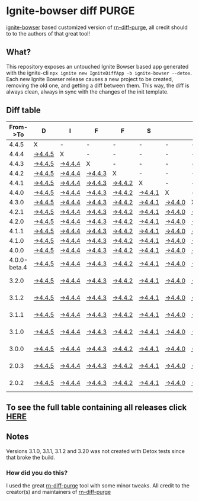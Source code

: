 # Ignite-bowser diff PURGE

[ignite-bowser](https://github.com/infinitered/ignite-bowser) based customized version of [rn-diff-purge](https://github.com/react-native-community/rn-diff-purge/), all credit should to to the authors of that great tool!

## What?

This repository exposes an untouched Ignite Bowser based app generated with the ignite-cli
`npx ignite new IgniteDiffApp -b ignite-bowser --detox`. Each new Ignite Bowser release causes a new project to be created, removing the old one, and getting a diff between them. This way, the diff is always clean, always in sync with the changes of the init template.

## Diff table

| From->To     | D                                                                                                  | I                                                                                                  | F                                                                                                  | F                                                                                                  | S                                                                                                  |                                                                                                    | =                                                                                                  | =                                                                                                  |                                                                                                    | F                                                                                                  | U                                                                                                  | N                                                                                                  |                                                                                                           |                                                                                             |                                                                                             |                                                                                             |                                                                                             |                                                                                             |                                                                                             |     |
| ------------ | -------------------------------------------------------------------------------------------------- | -------------------------------------------------------------------------------------------------- | -------------------------------------------------------------------------------------------------- | -------------------------------------------------------------------------------------------------- | -------------------------------------------------------------------------------------------------- | -------------------------------------------------------------------------------------------------- | -------------------------------------------------------------------------------------------------- | -------------------------------------------------------------------------------------------------- | -------------------------------------------------------------------------------------------------- | -------------------------------------------------------------------------------------------------- | -------------------------------------------------------------------------------------------------- | -------------------------------------------------------------------------------------------------- | --------------------------------------------------------------------------------------------------------- | ------------------------------------------------------------------------------------------- | ------------------------------------------------------------------------------------------- | ------------------------------------------------------------------------------------------- | ------------------------------------------------------------------------------------------- | ------------------------------------------------------------------------------------------- | ------------------------------------------------------------------------------------------- | --- |
| 4.4.5        | X                                                                                                  | -                                                                                                  | -                                                                                                  | -                                                                                                  | -                                                                                                  | -                                                                                                  | -                                                                                                  | -                                                                                                  | -                                                                                                  | -                                                                                                  | -                                                                                                  | -                                                                                                  | -                                                                                                         | -                                                                                           | -                                                                                           | -                                                                                           | -                                                                                           | -                                                                                           | -                                                                                           | -   |
| 4.4.4        | [->4.4.5](https://github.com/nirre7/ignite-diff-purge/compare/release/4.4.4..release/4.4.5)        | X                                                                                                  | -                                                                                                  | -                                                                                                  | -                                                                                                  | -                                                                                                  | -                                                                                                  | -                                                                                                  | -                                                                                                  | -                                                                                                  | -                                                                                                  | -                                                                                                  | -                                                                                                         | -                                                                                           | -                                                                                           | -                                                                                           | -                                                                                           | -                                                                                           | -                                                                                           | -   |
| 4.4.3        | [->4.4.5](https://github.com/nirre7/ignite-diff-purge/compare/release/4.4.3..release/4.4.5)        | [->4.4.4](https://github.com/nirre7/ignite-diff-purge/compare/release/4.4.3..release/4.4.4)        | X                                                                                                  | -                                                                                                  | -                                                                                                  | -                                                                                                  | -                                                                                                  | -                                                                                                  | -                                                                                                  | -                                                                                                  | -                                                                                                  | -                                                                                                  | -                                                                                                         | -                                                                                           | -                                                                                           | -                                                                                           | -                                                                                           | -                                                                                           | -                                                                                           | -   |
| 4.4.2        | [->4.4.5](https://github.com/nirre7/ignite-diff-purge/compare/release/4.4.2..release/4.4.5)        | [->4.4.4](https://github.com/nirre7/ignite-diff-purge/compare/release/4.4.2..release/4.4.4)        | [->4.4.3](https://github.com/nirre7/ignite-diff-purge/compare/release/4.4.2..release/4.4.3)        | X                                                                                                  | -                                                                                                  | -                                                                                                  | -                                                                                                  | -                                                                                                  | -                                                                                                  | -                                                                                                  | -                                                                                                  | -                                                                                                  | -                                                                                                         | -                                                                                           | -                                                                                           | -                                                                                           | -                                                                                           | -                                                                                           | -                                                                                           | -   |
| 4.4.1        | [->4.4.5](https://github.com/nirre7/ignite-diff-purge/compare/release/4.4.1..release/4.4.5)        | [->4.4.4](https://github.com/nirre7/ignite-diff-purge/compare/release/4.4.1..release/4.4.4)        | [->4.4.3](https://github.com/nirre7/ignite-diff-purge/compare/release/4.4.1..release/4.4.3)        | [->4.4.2](https://github.com/nirre7/ignite-diff-purge/compare/release/4.4.1..release/4.4.2)        | X                                                                                                  | -                                                                                                  | -                                                                                                  | -                                                                                                  | -                                                                                                  | -                                                                                                  | -                                                                                                  | -                                                                                                  | -                                                                                                         | -                                                                                           | -                                                                                           | -                                                                                           | -                                                                                           | -                                                                                           | -                                                                                           | -   |
| 4.4.0        | [->4.4.5](https://github.com/nirre7/ignite-diff-purge/compare/release/4.4.0..release/4.4.5)        | [->4.4.4](https://github.com/nirre7/ignite-diff-purge/compare/release/4.4.0..release/4.4.4)        | [->4.4.3](https://github.com/nirre7/ignite-diff-purge/compare/release/4.4.0..release/4.4.3)        | [->4.4.2](https://github.com/nirre7/ignite-diff-purge/compare/release/4.4.0..release/4.4.2)        | [->4.4.1](https://github.com/nirre7/ignite-diff-purge/compare/release/4.4.0..release/4.4.1)        | X                                                                                                  | -                                                                                                  | -                                                                                                  | -                                                                                                  | -                                                                                                  | -                                                                                                  | -                                                                                                  | -                                                                                                         | -                                                                                           | -                                                                                           | -                                                                                           | -                                                                                           | -                                                                                           | -                                                                                           | -   |
| 4.3.0        | [->4.4.5](https://github.com/nirre7/ignite-diff-purge/compare/release/4.3.0..release/4.4.5)        | [->4.4.4](https://github.com/nirre7/ignite-diff-purge/compare/release/4.3.0..release/4.4.4)        | [->4.4.3](https://github.com/nirre7/ignite-diff-purge/compare/release/4.3.0..release/4.4.3)        | [->4.4.2](https://github.com/nirre7/ignite-diff-purge/compare/release/4.3.0..release/4.4.2)        | [->4.4.1](https://github.com/nirre7/ignite-diff-purge/compare/release/4.3.0..release/4.4.1)        | [->4.4.0](https://github.com/nirre7/ignite-diff-purge/compare/release/4.3.0..release/4.4.0)        | X                                                                                                  | -                                                                                                  | -                                                                                                  | -                                                                                                  | -                                                                                                  | -                                                                                                  | -                                                                                                         | -                                                                                           | -                                                                                           | -                                                                                           | -                                                                                           | -                                                                                           | -                                                                                           | -   |
| 4.2.1        | [->4.4.5](https://github.com/nirre7/ignite-diff-purge/compare/release/4.2.1..release/4.4.5)        | [->4.4.4](https://github.com/nirre7/ignite-diff-purge/compare/release/4.2.1..release/4.4.4)        | [->4.4.3](https://github.com/nirre7/ignite-diff-purge/compare/release/4.2.1..release/4.4.3)        | [->4.4.2](https://github.com/nirre7/ignite-diff-purge/compare/release/4.2.1..release/4.4.2)        | [->4.4.1](https://github.com/nirre7/ignite-diff-purge/compare/release/4.2.1..release/4.4.1)        | [->4.4.0](https://github.com/nirre7/ignite-diff-purge/compare/release/4.2.1..release/4.4.0)        | [->4.3.0](https://github.com/nirre7/ignite-diff-purge/compare/release/4.2.1..release/4.3.0)        | X                                                                                                  | -                                                                                                  | -                                                                                                  | -                                                                                                  | -                                                                                                  | -                                                                                                         | -                                                                                           | -                                                                                           | -                                                                                           | -                                                                                           | -                                                                                           | -                                                                                           | -   |
| 4.2.0        | [->4.4.5](https://github.com/nirre7/ignite-diff-purge/compare/release/4.2.0..release/4.4.5)        | [->4.4.4](https://github.com/nirre7/ignite-diff-purge/compare/release/4.2.0..release/4.4.4)        | [->4.4.3](https://github.com/nirre7/ignite-diff-purge/compare/release/4.2.0..release/4.4.3)        | [->4.4.2](https://github.com/nirre7/ignite-diff-purge/compare/release/4.2.0..release/4.4.2)        | [->4.4.1](https://github.com/nirre7/ignite-diff-purge/compare/release/4.2.0..release/4.4.1)        | [->4.4.0](https://github.com/nirre7/ignite-diff-purge/compare/release/4.2.0..release/4.4.0)        | [->4.3.0](https://github.com/nirre7/ignite-diff-purge/compare/release/4.2.0..release/4.3.0)        | [->4.2.1](https://github.com/nirre7/ignite-diff-purge/compare/release/4.2.0..release/4.2.1)        | X                                                                                                  | -                                                                                                  | -                                                                                                  | -                                                                                                  | -                                                                                                         | -                                                                                           | -                                                                                           | -                                                                                           | -                                                                                           | -                                                                                           | -                                                                                           | -   |
| 4.1.1        | [->4.4.5](https://github.com/nirre7/ignite-diff-purge/compare/release/4.1.1..release/4.4.5)        | [->4.4.4](https://github.com/nirre7/ignite-diff-purge/compare/release/4.1.1..release/4.4.4)        | [->4.4.3](https://github.com/nirre7/ignite-diff-purge/compare/release/4.1.1..release/4.4.3)        | [->4.4.2](https://github.com/nirre7/ignite-diff-purge/compare/release/4.1.1..release/4.4.2)        | [->4.4.1](https://github.com/nirre7/ignite-diff-purge/compare/release/4.1.1..release/4.4.1)        | [->4.4.0](https://github.com/nirre7/ignite-diff-purge/compare/release/4.1.1..release/4.4.0)        | [->4.3.0](https://github.com/nirre7/ignite-diff-purge/compare/release/4.1.1..release/4.3.0)        | [->4.2.1](https://github.com/nirre7/ignite-diff-purge/compare/release/4.1.1..release/4.2.1)        | [->4.2.0](https://github.com/nirre7/ignite-diff-purge/compare/release/4.1.1..release/4.2.0)        | X                                                                                                  | -                                                                                                  | -                                                                                                  | -                                                                                                         | -                                                                                           | -                                                                                           | -                                                                                           | -                                                                                           | -                                                                                           | -                                                                                           | -   |
| 4.1.0        | [->4.4.5](https://github.com/nirre7/ignite-diff-purge/compare/release/4.1.0..release/4.4.5)        | [->4.4.4](https://github.com/nirre7/ignite-diff-purge/compare/release/4.1.0..release/4.4.4)        | [->4.4.3](https://github.com/nirre7/ignite-diff-purge/compare/release/4.1.0..release/4.4.3)        | [->4.4.2](https://github.com/nirre7/ignite-diff-purge/compare/release/4.1.0..release/4.4.2)        | [->4.4.1](https://github.com/nirre7/ignite-diff-purge/compare/release/4.1.0..release/4.4.1)        | [->4.4.0](https://github.com/nirre7/ignite-diff-purge/compare/release/4.1.0..release/4.4.0)        | [->4.3.0](https://github.com/nirre7/ignite-diff-purge/compare/release/4.1.0..release/4.3.0)        | [->4.2.1](https://github.com/nirre7/ignite-diff-purge/compare/release/4.1.0..release/4.2.1)        | [->4.2.0](https://github.com/nirre7/ignite-diff-purge/compare/release/4.1.0..release/4.2.0)        | [->4.1.1](https://github.com/nirre7/ignite-diff-purge/compare/release/4.1.0..release/4.1.1)        | X                                                                                                  | -                                                                                                  | -                                                                                                         | -                                                                                           | -                                                                                           | -                                                                                           | -                                                                                           | -                                                                                           | -                                                                                           | -   |
| 4.0.0        | [->4.4.5](https://github.com/nirre7/ignite-diff-purge/compare/release/4.0.0..release/4.4.5)        | [->4.4.4](https://github.com/nirre7/ignite-diff-purge/compare/release/4.0.0..release/4.4.4)        | [->4.4.3](https://github.com/nirre7/ignite-diff-purge/compare/release/4.0.0..release/4.4.3)        | [->4.4.2](https://github.com/nirre7/ignite-diff-purge/compare/release/4.0.0..release/4.4.2)        | [->4.4.1](https://github.com/nirre7/ignite-diff-purge/compare/release/4.0.0..release/4.4.1)        | [->4.4.0](https://github.com/nirre7/ignite-diff-purge/compare/release/4.0.0..release/4.4.0)        | [->4.3.0](https://github.com/nirre7/ignite-diff-purge/compare/release/4.0.0..release/4.3.0)        | [->4.2.1](https://github.com/nirre7/ignite-diff-purge/compare/release/4.0.0..release/4.2.1)        | [->4.2.0](https://github.com/nirre7/ignite-diff-purge/compare/release/4.0.0..release/4.2.0)        | [->4.1.1](https://github.com/nirre7/ignite-diff-purge/compare/release/4.0.0..release/4.1.1)        | [->4.1.0](https://github.com/nirre7/ignite-diff-purge/compare/release/4.0.0..release/4.1.0)        | X                                                                                                  | -                                                                                                         | -                                                                                           | -                                                                                           | -                                                                                           | -                                                                                           | -                                                                                           | -                                                                                           | -   |
| 4.0.0-beta.4 | [->4.4.5](https://github.com/nirre7/ignite-diff-purge/compare/release/4.0.0-beta.4..release/4.4.5) | [->4.4.4](https://github.com/nirre7/ignite-diff-purge/compare/release/4.0.0-beta.4..release/4.4.4) | [->4.4.3](https://github.com/nirre7/ignite-diff-purge/compare/release/4.0.0-beta.4..release/4.4.3) | [->4.4.2](https://github.com/nirre7/ignite-diff-purge/compare/release/4.0.0-beta.4..release/4.4.2) | [->4.4.1](https://github.com/nirre7/ignite-diff-purge/compare/release/4.0.0-beta.4..release/4.4.1) | [->4.4.0](https://github.com/nirre7/ignite-diff-purge/compare/release/4.0.0-beta.4..release/4.4.0) | [->4.3.0](https://github.com/nirre7/ignite-diff-purge/compare/release/4.0.0-beta.4..release/4.3.0) | [->4.2.1](https://github.com/nirre7/ignite-diff-purge/compare/release/4.0.0-beta.4..release/4.2.1) | [->4.2.0](https://github.com/nirre7/ignite-diff-purge/compare/release/4.0.0-beta.4..release/4.2.0) | [->4.1.1](https://github.com/nirre7/ignite-diff-purge/compare/release/4.0.0-beta.4..release/4.1.1) | [->4.1.0](https://github.com/nirre7/ignite-diff-purge/compare/release/4.0.0-beta.4..release/4.1.0) | [->4.0.0](https://github.com/nirre7/ignite-diff-purge/compare/release/4.0.0-beta.4..release/4.0.0) | X                                                                                                         | -                                                                                           | -                                                                                           | -                                                                                           | -                                                                                           | -                                                                                           | -                                                                                           | -   |
| 3.2.0        | [->4.4.5](https://github.com/nirre7/ignite-diff-purge/compare/release/3.2.0..release/4.4.5)        | [->4.4.4](https://github.com/nirre7/ignite-diff-purge/compare/release/3.2.0..release/4.4.4)        | [->4.4.3](https://github.com/nirre7/ignite-diff-purge/compare/release/3.2.0..release/4.4.3)        | [->4.4.2](https://github.com/nirre7/ignite-diff-purge/compare/release/3.2.0..release/4.4.2)        | [->4.4.1](https://github.com/nirre7/ignite-diff-purge/compare/release/3.2.0..release/4.4.1)        | [->4.4.0](https://github.com/nirre7/ignite-diff-purge/compare/release/3.2.0..release/4.4.0)        | [->4.3.0](https://github.com/nirre7/ignite-diff-purge/compare/release/3.2.0..release/4.3.0)        | [->4.2.1](https://github.com/nirre7/ignite-diff-purge/compare/release/3.2.0..release/4.2.1)        | [->4.2.0](https://github.com/nirre7/ignite-diff-purge/compare/release/3.2.0..release/4.2.0)        | [->4.1.1](https://github.com/nirre7/ignite-diff-purge/compare/release/3.2.0..release/4.1.1)        | [->4.1.0](https://github.com/nirre7/ignite-diff-purge/compare/release/3.2.0..release/4.1.0)        | [->4.0.0](https://github.com/nirre7/ignite-diff-purge/compare/release/3.2.0..release/4.0.0)        | [->4.0.0-beta.4](https://github.com/nirre7/ignite-diff-purge/compare/release/3.2.0..release/4.0.0-beta.4) | X                                                                                           | -                                                                                           | -                                                                                           | -                                                                                           | -                                                                                           | -                                                                                           | -   |
| 3.1.2        | [->4.4.5](https://github.com/nirre7/ignite-diff-purge/compare/release/3.1.2..release/4.4.5)        | [->4.4.4](https://github.com/nirre7/ignite-diff-purge/compare/release/3.1.2..release/4.4.4)        | [->4.4.3](https://github.com/nirre7/ignite-diff-purge/compare/release/3.1.2..release/4.4.3)        | [->4.4.2](https://github.com/nirre7/ignite-diff-purge/compare/release/3.1.2..release/4.4.2)        | [->4.4.1](https://github.com/nirre7/ignite-diff-purge/compare/release/3.1.2..release/4.4.1)        | [->4.4.0](https://github.com/nirre7/ignite-diff-purge/compare/release/3.1.2..release/4.4.0)        | [->4.3.0](https://github.com/nirre7/ignite-diff-purge/compare/release/3.1.2..release/4.3.0)        | [->4.2.1](https://github.com/nirre7/ignite-diff-purge/compare/release/3.1.2..release/4.2.1)        | [->4.2.0](https://github.com/nirre7/ignite-diff-purge/compare/release/3.1.2..release/4.2.0)        | [->4.1.1](https://github.com/nirre7/ignite-diff-purge/compare/release/3.1.2..release/4.1.1)        | [->4.1.0](https://github.com/nirre7/ignite-diff-purge/compare/release/3.1.2..release/4.1.0)        | [->4.0.0](https://github.com/nirre7/ignite-diff-purge/compare/release/3.1.2..release/4.0.0)        | [->4.0.0-beta.4](https://github.com/nirre7/ignite-diff-purge/compare/release/3.1.2..release/4.0.0-beta.4) | [->3.2.0](https://github.com/nirre7/ignite-diff-purge/compare/release/3.1.2..release/3.2.0) | X                                                                                           | -                                                                                           | -                                                                                           | -                                                                                           | -                                                                                           | -   |
| 3.1.1        | [->4.4.5](https://github.com/nirre7/ignite-diff-purge/compare/release/3.1.1..release/4.4.5)        | [->4.4.4](https://github.com/nirre7/ignite-diff-purge/compare/release/3.1.1..release/4.4.4)        | [->4.4.3](https://github.com/nirre7/ignite-diff-purge/compare/release/3.1.1..release/4.4.3)        | [->4.4.2](https://github.com/nirre7/ignite-diff-purge/compare/release/3.1.1..release/4.4.2)        | [->4.4.1](https://github.com/nirre7/ignite-diff-purge/compare/release/3.1.1..release/4.4.1)        | [->4.4.0](https://github.com/nirre7/ignite-diff-purge/compare/release/3.1.1..release/4.4.0)        | [->4.3.0](https://github.com/nirre7/ignite-diff-purge/compare/release/3.1.1..release/4.3.0)        | [->4.2.1](https://github.com/nirre7/ignite-diff-purge/compare/release/3.1.1..release/4.2.1)        | [->4.2.0](https://github.com/nirre7/ignite-diff-purge/compare/release/3.1.1..release/4.2.0)        | [->4.1.1](https://github.com/nirre7/ignite-diff-purge/compare/release/3.1.1..release/4.1.1)        | [->4.1.0](https://github.com/nirre7/ignite-diff-purge/compare/release/3.1.1..release/4.1.0)        | [->4.0.0](https://github.com/nirre7/ignite-diff-purge/compare/release/3.1.1..release/4.0.0)        | [->4.0.0-beta.4](https://github.com/nirre7/ignite-diff-purge/compare/release/3.1.1..release/4.0.0-beta.4) | [->3.2.0](https://github.com/nirre7/ignite-diff-purge/compare/release/3.1.1..release/3.2.0) | [->3.1.2](https://github.com/nirre7/ignite-diff-purge/compare/release/3.1.1..release/3.1.2) | X                                                                                           | -                                                                                           | -                                                                                           | -                                                                                           | -   |
| 3.1.0        | [->4.4.5](https://github.com/nirre7/ignite-diff-purge/compare/release/3.1.0..release/4.4.5)        | [->4.4.4](https://github.com/nirre7/ignite-diff-purge/compare/release/3.1.0..release/4.4.4)        | [->4.4.3](https://github.com/nirre7/ignite-diff-purge/compare/release/3.1.0..release/4.4.3)        | [->4.4.2](https://github.com/nirre7/ignite-diff-purge/compare/release/3.1.0..release/4.4.2)        | [->4.4.1](https://github.com/nirre7/ignite-diff-purge/compare/release/3.1.0..release/4.4.1)        | [->4.4.0](https://github.com/nirre7/ignite-diff-purge/compare/release/3.1.0..release/4.4.0)        | [->4.3.0](https://github.com/nirre7/ignite-diff-purge/compare/release/3.1.0..release/4.3.0)        | [->4.2.1](https://github.com/nirre7/ignite-diff-purge/compare/release/3.1.0..release/4.2.1)        | [->4.2.0](https://github.com/nirre7/ignite-diff-purge/compare/release/3.1.0..release/4.2.0)        | [->4.1.1](https://github.com/nirre7/ignite-diff-purge/compare/release/3.1.0..release/4.1.1)        | [->4.1.0](https://github.com/nirre7/ignite-diff-purge/compare/release/3.1.0..release/4.1.0)        | [->4.0.0](https://github.com/nirre7/ignite-diff-purge/compare/release/3.1.0..release/4.0.0)        | [->4.0.0-beta.4](https://github.com/nirre7/ignite-diff-purge/compare/release/3.1.0..release/4.0.0-beta.4) | [->3.2.0](https://github.com/nirre7/ignite-diff-purge/compare/release/3.1.0..release/3.2.0) | [->3.1.2](https://github.com/nirre7/ignite-diff-purge/compare/release/3.1.0..release/3.1.2) | [->3.1.1](https://github.com/nirre7/ignite-diff-purge/compare/release/3.1.0..release/3.1.1) | X                                                                                           | -                                                                                           | -                                                                                           | -   |
| 3.0.0        | [->4.4.5](https://github.com/nirre7/ignite-diff-purge/compare/release/3.0.0..release/4.4.5)        | [->4.4.4](https://github.com/nirre7/ignite-diff-purge/compare/release/3.0.0..release/4.4.4)        | [->4.4.3](https://github.com/nirre7/ignite-diff-purge/compare/release/3.0.0..release/4.4.3)        | [->4.4.2](https://github.com/nirre7/ignite-diff-purge/compare/release/3.0.0..release/4.4.2)        | [->4.4.1](https://github.com/nirre7/ignite-diff-purge/compare/release/3.0.0..release/4.4.1)        | [->4.4.0](https://github.com/nirre7/ignite-diff-purge/compare/release/3.0.0..release/4.4.0)        | [->4.3.0](https://github.com/nirre7/ignite-diff-purge/compare/release/3.0.0..release/4.3.0)        | [->4.2.1](https://github.com/nirre7/ignite-diff-purge/compare/release/3.0.0..release/4.2.1)        | [->4.2.0](https://github.com/nirre7/ignite-diff-purge/compare/release/3.0.0..release/4.2.0)        | [->4.1.1](https://github.com/nirre7/ignite-diff-purge/compare/release/3.0.0..release/4.1.1)        | [->4.1.0](https://github.com/nirre7/ignite-diff-purge/compare/release/3.0.0..release/4.1.0)        | [->4.0.0](https://github.com/nirre7/ignite-diff-purge/compare/release/3.0.0..release/4.0.0)        | [->4.0.0-beta.4](https://github.com/nirre7/ignite-diff-purge/compare/release/3.0.0..release/4.0.0-beta.4) | [->3.2.0](https://github.com/nirre7/ignite-diff-purge/compare/release/3.0.0..release/3.2.0) | [->3.1.2](https://github.com/nirre7/ignite-diff-purge/compare/release/3.0.0..release/3.1.2) | [->3.1.1](https://github.com/nirre7/ignite-diff-purge/compare/release/3.0.0..release/3.1.1) | [->3.1.0](https://github.com/nirre7/ignite-diff-purge/compare/release/3.0.0..release/3.1.0) | X                                                                                           | -                                                                                           | -   |
| 2.0.3        | [->4.4.5](https://github.com/nirre7/ignite-diff-purge/compare/release/2.0.3..release/4.4.5)        | [->4.4.4](https://github.com/nirre7/ignite-diff-purge/compare/release/2.0.3..release/4.4.4)        | [->4.4.3](https://github.com/nirre7/ignite-diff-purge/compare/release/2.0.3..release/4.4.3)        | [->4.4.2](https://github.com/nirre7/ignite-diff-purge/compare/release/2.0.3..release/4.4.2)        | [->4.4.1](https://github.com/nirre7/ignite-diff-purge/compare/release/2.0.3..release/4.4.1)        | [->4.4.0](https://github.com/nirre7/ignite-diff-purge/compare/release/2.0.3..release/4.4.0)        | [->4.3.0](https://github.com/nirre7/ignite-diff-purge/compare/release/2.0.3..release/4.3.0)        | [->4.2.1](https://github.com/nirre7/ignite-diff-purge/compare/release/2.0.3..release/4.2.1)        | [->4.2.0](https://github.com/nirre7/ignite-diff-purge/compare/release/2.0.3..release/4.2.0)        | [->4.1.1](https://github.com/nirre7/ignite-diff-purge/compare/release/2.0.3..release/4.1.1)        | [->4.1.0](https://github.com/nirre7/ignite-diff-purge/compare/release/2.0.3..release/4.1.0)        | [->4.0.0](https://github.com/nirre7/ignite-diff-purge/compare/release/2.0.3..release/4.0.0)        | [->4.0.0-beta.4](https://github.com/nirre7/ignite-diff-purge/compare/release/2.0.3..release/4.0.0-beta.4) | [->3.2.0](https://github.com/nirre7/ignite-diff-purge/compare/release/2.0.3..release/3.2.0) | [->3.1.2](https://github.com/nirre7/ignite-diff-purge/compare/release/2.0.3..release/3.1.2) | [->3.1.1](https://github.com/nirre7/ignite-diff-purge/compare/release/2.0.3..release/3.1.1) | [->3.1.0](https://github.com/nirre7/ignite-diff-purge/compare/release/2.0.3..release/3.1.0) | [->3.0.0](https://github.com/nirre7/ignite-diff-purge/compare/release/2.0.3..release/3.0.0) | X                                                                                           | -   |
| 2.0.2        | [->4.4.5](https://github.com/nirre7/ignite-diff-purge/compare/release/2.0.2..release/4.4.5)        | [->4.4.4](https://github.com/nirre7/ignite-diff-purge/compare/release/2.0.2..release/4.4.4)        | [->4.4.3](https://github.com/nirre7/ignite-diff-purge/compare/release/2.0.2..release/4.4.3)        | [->4.4.2](https://github.com/nirre7/ignite-diff-purge/compare/release/2.0.2..release/4.4.2)        | [->4.4.1](https://github.com/nirre7/ignite-diff-purge/compare/release/2.0.2..release/4.4.1)        | [->4.4.0](https://github.com/nirre7/ignite-diff-purge/compare/release/2.0.2..release/4.4.0)        | [->4.3.0](https://github.com/nirre7/ignite-diff-purge/compare/release/2.0.2..release/4.3.0)        | [->4.2.1](https://github.com/nirre7/ignite-diff-purge/compare/release/2.0.2..release/4.2.1)        | [->4.2.0](https://github.com/nirre7/ignite-diff-purge/compare/release/2.0.2..release/4.2.0)        | [->4.1.1](https://github.com/nirre7/ignite-diff-purge/compare/release/2.0.2..release/4.1.1)        | [->4.1.0](https://github.com/nirre7/ignite-diff-purge/compare/release/2.0.2..release/4.1.0)        | [->4.0.0](https://github.com/nirre7/ignite-diff-purge/compare/release/2.0.2..release/4.0.0)        | [->4.0.0-beta.4](https://github.com/nirre7/ignite-diff-purge/compare/release/2.0.2..release/4.0.0-beta.4) | [->3.2.0](https://github.com/nirre7/ignite-diff-purge/compare/release/2.0.2..release/3.2.0) | [->3.1.2](https://github.com/nirre7/ignite-diff-purge/compare/release/2.0.2..release/3.1.2) | [->3.1.1](https://github.com/nirre7/ignite-diff-purge/compare/release/2.0.2..release/3.1.1) | [->3.1.0](https://github.com/nirre7/ignite-diff-purge/compare/release/2.0.2..release/3.1.0) | [->3.0.0](https://github.com/nirre7/ignite-diff-purge/compare/release/2.0.2..release/3.0.0) | [->2.0.3](https://github.com/nirre7/ignite-diff-purge/compare/release/2.0.2..release/2.0.3) | X   |

## To see the full table containing all releases click [HERE](https://nirre7.github.io/ignite-diff-purge/)

## Notes

Versions 3.1.0, 3.1.1, 3.1.2 and 3.20 was not created with Detox tests since that broke the build.

### How did you do this?

I used the great [rn-diff-purge](https://github.com/react-native-community/rn-diff-purge/) tool with some minor tweaks. 
All credit to the creator(s) and maintainers of [rn-diff-purge](https://github.com/react-native-community/rn-diff-purge/)

